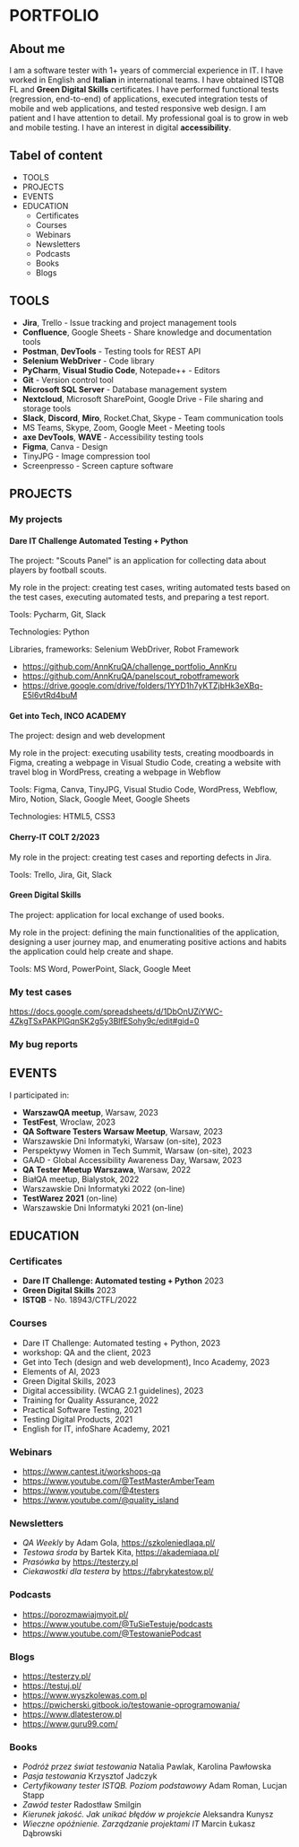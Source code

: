 # PORTFOLIO

## About me

I am a software tester with 1+ years of commercial experience in IT. I have worked in English and **Italian** in international teams. I have obtained ISTQB FL and **Green Digital Skills** certificates. I have performed functional tests (regression, end-to-end) of applications, executed integration tests of mobile and web applications, and tested responsive web design. I am patient and I have attention to detail. My professional goal is to grow in web and mobile testing. I have an interest in digital **accessibility**.

## Tabel of content

* TOOLS
* PROJECTS
* EVENTS
* EDUCATION
  * Certificates
  * Courses
  * Webinars
  * Newsletters
  * Podcasts
  * Books
  * Blogs

## TOOLS

* **Jira**, Trello - Issue tracking and project management tools
* **Confluence**, Google Sheets - Share knowledge and documentation tools
* **Postman**, **DevTools** - Testing tools for REST API
* **Selenium WebDriver** - Code library
* **PyCharm**, **Visual Studio Code**, Notepade++ - Editors
* **Git** - Version control tool
* **Microsoft SQL Server** - Database management system
* **Nextcloud**, Microsoft SharePoint, Google Drive - File sharing and storage tools
* **Slack**, **Discord**, **Miro**, Rocket.Chat, Skype - Team communication tools
* MS Teams, Skype, Zoom, Google Meet - Meeting tools
* **axe DevTools**, **WAVE** - Accessibility testing tools
* **Figma**, Canva - Design
* TinyJPG  - Image compression tool
* Screenpresso - Screen capture software


## PROJECTS

### My projects

#### Dare IT Challenge Automated Testing + Python

The project: "Scouts Panel" is an application for collecting data about players by football scouts.

My role in the project: creating test cases, writing automated tests based on the test cases, executing automated tests, and preparing a test report.

Tools: Pycharm, Git, Slack

Technologies: Python

Libraries, frameworks: Selenium WebDriver, Robot Framework

  * https://github.com/AnnKruQA/challenge_portfolio_AnnKru
  * https://github.com/AnnKruQA/panelscout_robotframework
  * https://drive.google.com/drive/folders/1YYD1h7yKTZjbHk3eXBq-E5l6vtRd4buM

#### Get into Tech, INCO ACADEMY

The project: design and web development

My role in the project: executing usability tests, creating moodboards in Figma, creating a webpage in Visual Studio Code, creating a website with travel blog in WordPress, creating a webpage in Webflow

Tools: Figma, Canva, TinyJPG, Visual Studio Code, WordPress, Webflow, Miro, Notion, Slack, Google Meet, Google Sheets

Technologies: HTML5, CSS3

#### Cherry-IT COLT 2/2023

My role in the project: creating test cases and reporting defects in Jira.

Tools: Trello, Jira, Git, Slack
 
#### Green Digital Skills

The project: application for local exchange of used books.

My role in the project: defining the main functionalities of the application, designing a user journey map, and enumerating positive actions and habits the application could help create and shape.

Tools: MS Word, PowerPoint, Slack, Google Meet

### My test cases

https://docs.google.com/spreadsheets/d/1DbOnUZiYWC-4ZkgTSxPAKPlGqnSK2g5y3BlfESohy9c/edit#gid=0

### My bug reports


## EVENTS

I participated in:
* **WarszawQA meetup**, Warsaw, 2023
* **TestFest**, Wroclaw, 2023
* **QA Software Testers Warsaw Meetup**, Warsaw, 2023
* Warszawskie Dni Informatyki, Warsaw (on-site), 2023
* Perspektywy Women in Tech Summit, Warsaw (on-site), 2023
* GAAD - Global Accessibility Awareness Day, Warsaw, 2023
* **QA Tester Meetup Warszawa**, Warsaw, 2022
* BiałQA meetup, Bialystok, 2022
* Warszawskie Dni Informatyki 2022 (on-line)
* **TestWarez 2021** (on-line)
* Warszawskie Dni Informatyki 2021 (on-line)

## EDUCATION

### Certificates

* **Dare IT Challenge: Automated testing + Python** 2023
* **Green Digital Skills** 2023
* **ISTQB** - No. 18943/CTFL/2022

### Courses

* Dare IT Challenge: Automated testing + Python, 2023
* workshop: QA and the client, 2023
* Get into Tech (design and web development), Inco Academy, 2023
* Elements of AI, 2023
* Green Digital Skills, 2023
* Digital accessibility. (WCAG 2.1 guidelines), 2023
* Training for Quality Assurance, 2022
* Practical Software Testing, 2021
* Testing Digital Products, 2021
* English for IT, infoShare Academy, 2021

### Webinars

* https://www.cantest.it/workshops-qa
* https://www.youtube.com/@TestMasterAmberTeam
* https://www.youtube.com/@4testers
* https://www.youtube.com/@quality_island

### Newsletters

* *QA Weekly* by Adam Gola, https://szkoleniedlaqa.pl/
* *Testowa środa* by Bartek Kita, https://akademiaqa.pl/
* *Prasówka* by https://testerzy.pl
* *Ciekawostki dla testera* by https://fabrykatestow.pl/

### Podcasts

* https://porozmawiajmyoit.pl/
* https://www.youtube.com/@TuSieTestuje/podcasts
* https://www.youtube.com/@TestowaniePodcast

### Blogs

* https://testerzy.pl/
* https://testuj.pl/
* https://www.wyszkolewas.com.pl
* https://pwicherski.gitbook.io/testowanie-oprogramowania/
* https://www.dlatesterow.pl
* https://www.guru99.com/

### Books

* *Podróż przez świat testowania* Natalia Pawlak, Karolina Pawłowska
* *Pasja testowania* Krzysztof Jadczyk
* *Certyfikowany tester ISTQB. Poziom podstawowy* Adam Roman, Lucjan Stapp
* *Zawód tester* Radostław Smilgin
* *Kierunek jakość. Jak unikać błędów w projekcie* Aleksandra Kunysz
* *Wieczne opóźnienie. Zarządzanie projektami IT* Marcin Łukasz Dąbrowski
